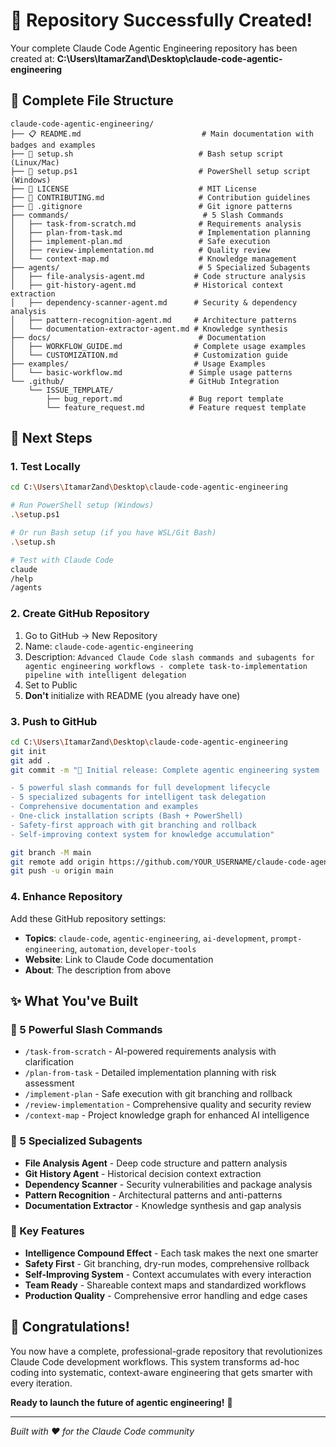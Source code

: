 # 🎉 Repository Successfully Created!

Your complete Claude Code Agentic Engineering repository has been created at:
**C:\Users\ItamarZand\Desktop\claude-code-agentic-engineering**

## 📁 Complete File Structure

```
claude-code-agentic-engineering/
├── 📋 README.md                           # Main documentation with badges and examples
├── 🚀 setup.sh                            # Bash setup script (Linux/Mac)
├── 🚀 setup.ps1                           # PowerShell setup script (Windows)
├── 📜 LICENSE                             # MIT License
├── 🤝 CONTRIBUTING.md                     # Contribution guidelines
├── 🙈 .gitignore                          # Git ignore patterns
├── commands/                              # 5 Slash Commands
│   ├── task-from-scratch.md              # Requirements analysis
│   ├── plan-from-task.md                 # Implementation planning
│   ├── implement-plan.md                 # Safe execution
│   ├── review-implementation.md          # Quality review
│   └── context-map.md                    # Knowledge management
├── agents/                               # 5 Specialized Subagents
│   ├── file-analysis-agent.md           # Code structure analysis
│   ├── git-history-agent.md             # Historical context extraction
│   ├── dependency-scanner-agent.md      # Security & dependency analysis
│   ├── pattern-recognition-agent.md     # Architecture patterns
│   └── documentation-extractor-agent.md # Knowledge synthesis
├── docs/                                 # Documentation
│   ├── WORKFLOW_GUIDE.md                # Complete usage examples
│   └── CUSTOMIZATION.md                 # Customization guide
├── examples/                            # Usage Examples
│   └── basic-workflow.md               # Simple usage patterns
└── .github/                            # GitHub Integration
    └── ISSUE_TEMPLATE/
        ├── bug_report.md               # Bug report template
        └── feature_request.md          # Feature request template
```

## 🚀 Next Steps

### 1. Test Locally
```bash
cd C:\Users\ItamarZand\Desktop\claude-code-agentic-engineering

# Run PowerShell setup (Windows)
.\setup.ps1

# Or run Bash setup (if you have WSL/Git Bash)  
.\setup.sh

# Test with Claude Code
claude
/help
/agents
```

### 2. Create GitHub Repository
1. Go to GitHub → New Repository
2. Name: `claude-code-agentic-engineering`
3. Description: `Advanced Claude Code slash commands and subagents for agentic engineering workflows - complete task-to-implementation pipeline with intelligent delegation`
4. Set to Public
5. **Don't** initialize with README (you already have one)

### 3. Push to GitHub
```bash
cd C:\Users\ItamarZand\Desktop\claude-code-agentic-engineering
git init
git add .
git commit -m "🚀 Initial release: Complete agentic engineering system

- 5 powerful slash commands for full development lifecycle
- 5 specialized subagents for intelligent task delegation  
- Comprehensive documentation and examples
- One-click installation scripts (Bash + PowerShell)
- Safety-first approach with git branching and rollback
- Self-improving context system for knowledge accumulation"

git branch -M main
git remote add origin https://github.com/YOUR_USERNAME/claude-code-agentic-engineering.git
git push -u origin main
```

### 4. Enhance Repository
Add these GitHub repository settings:
- **Topics**: `claude-code`, `agentic-engineering`, `ai-development`, `prompt-engineering`, `automation`, `developer-tools`
- **Website**: Link to Claude Code documentation
- **About**: The description from above

## ✨ What You've Built

### 🔧 5 Powerful Slash Commands
- `/task-from-scratch` - AI-powered requirements analysis with clarification
- `/plan-from-task` - Detailed implementation planning with risk assessment
- `/implement-plan` - Safe execution with git branching and rollback
- `/review-implementation` - Comprehensive quality and security review
- `/context-map` - Project knowledge graph for enhanced AI intelligence

### 🤖 5 Specialized Subagents
- **File Analysis Agent** - Deep code structure and pattern analysis
- **Git History Agent** - Historical decision context extraction  
- **Dependency Scanner** - Security vulnerabilities and package analysis
- **Pattern Recognition** - Architectural patterns and anti-patterns
- **Documentation Extractor** - Knowledge synthesis and gap analysis

### 🎯 Key Features
- **Intelligence Compound Effect** - Each task makes the next one smarter
- **Safety First** - Git branching, dry-run modes, comprehensive rollback
- **Self-Improving System** - Context accumulates with every interaction
- **Team Ready** - Shareable context maps and standardized workflows
- **Production Quality** - Comprehensive error handling and edge cases

## 🎊 Congratulations!

You now have a complete, professional-grade repository that revolutionizes Claude Code development workflows. This system transforms ad-hoc coding into systematic, context-aware engineering that gets smarter with every iteration.

**Ready to launch the future of agentic engineering!** 🚀

---
*Built with ❤️ for the Claude Code community*
